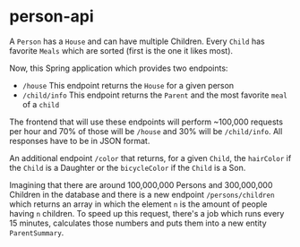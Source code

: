 # person-api

A `Person` has a `House` and can have multiple Children. Every `Child` has favorite `Meals` which are sorted (first is the one it likes most).

Now, this Spring application which provides two endpoints:

- `/house` This endpoint returns the `House` for a given person
- `/child/info` This endpoint returns the `Parent` and the most favorite `meal` of a `child`

The frontend that will use these endpoints will perform ~100,000 requests per hour and 70% of those will be `/house` and 30% will be `/child/info`. All responses have to be in JSON format. 

An additional endpoint `/color` that returns, for a given `Child`, the `hairColor` if the `Child` is a Daughter or the `bicycleColor` if the `Child` is a Son.

Imagining that there are around 100,000,000 Persons and 300,000,000 Children in the database and there is a new endpoint `/persons/children` which returns an array in which the element `n` is the amount of
people having `n` children. To speed up this request, there's a job which runs every 15 minutes, calculates those numbers and puts them into a new entity `ParentSummary`. 